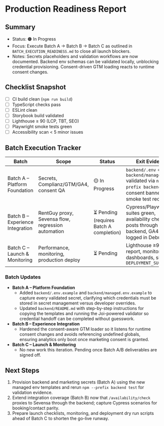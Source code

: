 # Production Readiness Report

## Summary
- Status: 🟠 In Progress
- Focus: Execute Batch A → Batch B → Batch C as outlined in `BATCH_EXECUTION_READINESS.md` to close all launch blockers.
- Notes: Secrets placeholders and validation workflows are now documented. Backend env schemas can be validated locally, unblocking credential provisioning. Consent-driven GTM loading reacts to runtime consent changes.

## Checklist Snapshot
- [ ] CI build clean (`npm run build`)
- [ ] TypeScript checks pass
- [ ] ESLint clean
- [ ] Storybook build validated
- [ ] Lighthouse ≥ 90 (LCP, TBT, SEO)
- [ ] Playwright smoke tests green
- [ ] Accessibility scan < 5 minor issues

## Batch Execution Tracker

| Batch | Scope | Status | Exit Evidence |
| --- | --- | --- | --- |
| Batch A – Platform Foundation | Secrets, Complianz/GTM/GA4, consent QA | 🟡 In Progress | `backend/.env` + `backend/managed.env` validated via `npm --prefix backend test`; consent banner smoke test recording |
| Batch B – Experience Integration | RentGuy proxy, Sevensa flow, regression automation | ⏳ Pending (requires Batch A completion) | Cypress/Playwright suites green, availability checker posts through backend, GA4 events logged in DebugView |
| Batch C – Launch & Monitoring | Performance, monitoring, production deploy | ⏳ Pending | Lighthouse ≥90 report, monitoring dashboards, signed `DEPLOYMENT_SUCCESS.md` |

### Batch Updates

- **Batch A – Platform Foundation**
  - Added `backend/.env.example` and `backend/managed.env.example` to capture every validated secret, clarifying which credentials must be stored in secret management versus developer overrides.
  - Updated `backend/README.md` with step-by-step instructions for copying the templates and running the Joi-powered validator so credential handoff can be completed without guesswork.
- **Batch B – Experience Integration**
  - Hardened the consent-aware GTM loader so it listens for runtime consent changes and avoids referencing undefined globals, ensuring analytics only boot once marketing consent is granted.
- **Batch C – Launch & Monitoring**
  - No new work this iteration. Pending once Batch A/B deliverables are signed off.

## Next Steps
1. Provision backend and marketing secrets (Batch A) using the new managed env templates and rerun `npm --prefix backend test` for validation evidence.
2. Extend integration coverage (Batch B) now that `/availability/check` proxies to Sevensa through the backend; capture Cypress scenarios for booking/contact parity.
3. Prepare launch checklists, monitoring, and deployment dry run scripts ahead of Batch C to shorten the go-live runway.
